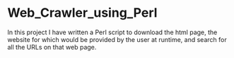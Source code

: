 # Web_Crawler_using_Perl
In this project I have written a Perl script to download the html page, the website for which would be provided by the user at runtime, and search for all the URLs on that web page.
